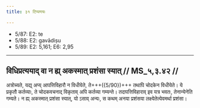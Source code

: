 ```yaml
---
title: ३१ टिप्पणयः

---
```

- 5/87: E2: te
- 5/88: E2: gavādiṣu
- 5/89: E2: 5,161; E6: 2,95

____________________________________________


## विधिप्रत्ययाद् वा न ह्य् अकस्मात् प्रशंसा स्यात् // MS_५,३.४२ //

अत्रोच्यते, यद्य् अप्य् आपत्तिविहारौ न विधीयेते, ते+++({5/90})+++ तथापि चोदकेन विधीयेते। ये प्रकृतौ कर्तव्याः, ते चोदकवचनाद् विकृताव् अपि कर्तव्या गम्यन्ते। तदापत्तिविहाराव् इव यत्र भवतः, तेनान्येनेति गम्यते। न ह्य् अकस्मात् प्रशंसा स्यात्, यो ऽसाव् अन्यः, स कथम् अनया प्रशंसया लक्ष्येतेत्येवमर्था प्रशंसा।
